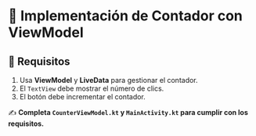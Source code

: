 # 🚀 Implementación de Contador con ViewModel
## 📝 Requisitos
1. Usa **ViewModel** y **LiveData** para gestionar el contador.
2. El `TextView` debe mostrar el número de clics.
3. El botón debe incrementar el contador.

✍ **Completa `CounterViewModel.kt` y `MainActivity.kt` para cumplir con los requisitos.**  

